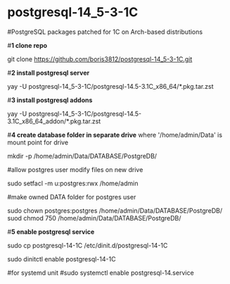 # postgresql-14_5-3-1C
#PostgreSQL packages patched for 1C on Arch-based distributions

#**1 clone repo**

git clone https://github.com/boris3812/postgresql-14_5-3-1C.git

#**2 install postgresql server**

yay -U postgresql-14_5-3-1C/postgresql-14.5-3.1C_x86_64/*.pkg.tar.zst

#**3 install postgresql addons**

yay -U postgresql-14_5-3-1C/postgresql-14.5-3.1C_x86_64_addon/*.pkg.tar.zst

#**4 create database folder in separate drive** where '/home/admin/Data' is mount point for drive

mkdir -p /home/admin/Data/DATABASE/PostgreDB/

#allow postgres user modify files on new drive

sudo setfacl -m u:postgres:rwx /home/admin

#make owned DATA folder for postgres user

sudo chown postgres:postgres /home/admin/Data/DATABASE/PostgreDB/
suod chmod 750 /home/admin/Data/DATABASE/PostgreDB/

#**5 enable postgresql service**

sudo cp postgresql-14-1C /etc/dinit.d/postgresql-14-1C

sudo dinitctl enable postgresql-14-1C

#for systemd unit
#sudo systemctl enable postgresql-14.service
